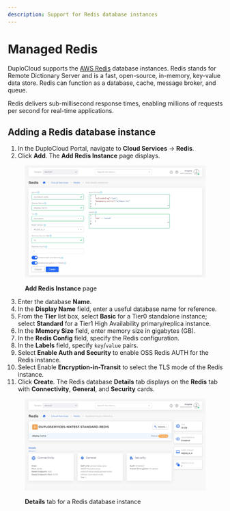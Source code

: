 ```yaml
---
description: Support for Redis database instances
---
```


# Managed Redis

DuploCloud supports the [AWS Redis](https://aws.amazon.com/redis/) database instances. Redis stands for Remote Dictionary Server and is a fast, open-source, in-memory, key-value data store. Redis can function as a database, cache, message broker, and queue.

Redis delivers sub-millisecond response times, enabling millions of requests per second for real-time applications.

## Adding a Redis database instance

1. In the DuploCloud Portal, navigate to **Cloud Services** -> **Redis**.
2. Click **Add**. The **Add Redis Instance** page displays.

<div align="left">

<figure><img src="../../../.gitbook/assets/screenshot-nimbusweb.me-2024.02.15-12_22_23 (1).png" alt=""><figcaption><p><strong>Add Redis Instance</strong> page</p></figcaption></figure>

</div>

3. Enter the database **Name**.
4. In the **Display Name** field, enter a useful database name for reference.
5. From the **Tier** list box, select **Basic** for a Tier0 standalone instance; select **Standard** for a Tier1 High Availability primary/replica instance.
6. In the **Memory Size** field, enter memory size in gigabytes (GB).
7. In the **Redis Config** field, specify the Redis configuration.
8. In the **Labels** field, specify `key`/`value` pairs.
9. Select **Enable Auth and Security** to enable OSS Redis AUTH for the Redis instance.
10. Select Enable **Encryption-in-Transit** to select the TLS mode of the Redis instance.
11. Click **Create**. The Redis database **Details** tab displays on the **Redis** tab with **Connectivity**, **General**, and **Security** cards.

<div align="left">

<figure><img src="../../../.gitbook/assets/screenshot-nimbusweb.me-2024.02.15-12_26_37.png" alt=""><figcaption><p><strong>Details</strong> tab for a Redis database instance</p></figcaption></figure>

</div>
